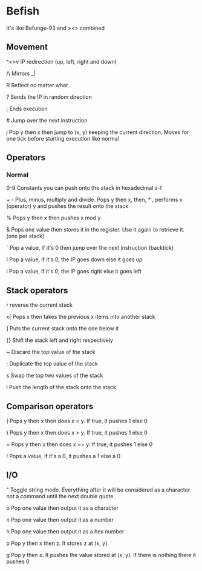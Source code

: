 # Befish

It's like Befunge-93 and ><> combined

## Movement
^<>v    IP redirection (up, left, right and down)

/\      Mirrors
_|

R       Reflect no matter what

?      Sends the IP in random direction

;      Ends execution

\#      Jump over the next instruction

j     Pop y then x then jump to (x, y) keeping the current direction.
       Moves for one tick before starting execution like normal

## Operators
### Normal

0-9   Constants you can push onto the stack in hexadecimal
a-f

\+ -  Plus, minus, multiply and divide. Pops y then x, then,
\* ,  performs x (operator) y and pushes the result onto the stack

%    Pops y then x then pushes x mod y

&    Pops one value then stores it in the register. Use it again to
     retrieve it. (one per stack)

`   Pop a value, if it's 0 then jump over the next instruction
    (backtick)

I   Pop a value, if it's 0, the IP goes down else it goes up

i   Pop a value, if it's 0, the IP goes right else it goes left

## Stack operators

r   reverse the current stack

x[  Pops x then takes the previous x items into another stack

]   Puts the current stack onto the one below it

{}  Shift the stack left and right respectively

\~  Discard the top value of the stack

\:  Duplicate the top value of the stack

s  Swap the top two values of the stack

l  Push the length of the stack onto the stack

## Comparison operators

(   Pops y then x then does x < y. If true, it pushes 1 else
    0

)   Pops y then x then does x > y. If true, it pushes 1 else
    0

=  Pops y then x then does x == y. If true, it pushes 1 else
   0

!  Pops a value, if it's a 0, it pushes a 1 else a 0

## I/O

"  Toggle string mode. Everything after it will be considered as a character not a command until the next double quote.

o  Pop one value then output it as a character

n  Pop one value then output it as a number

h  Pop one value then output it as a hex number

p  Pop y then x then z. It stores z at (x, y)

g  Pop y then x. It pushes the value stored at (x, y). If there
   is nothing there it pushes 0

